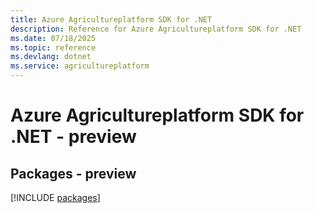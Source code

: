 ```yaml
---
title: Azure Agricultureplatform SDK for .NET
description: Reference for Azure Agricultureplatform SDK for .NET
ms.date: 07/18/2025
ms.topic: reference
ms.devlang: dotnet
ms.service: agricultureplatform
---
```

# Azure Agricultureplatform SDK for .NET - preview
## Packages - preview
[!INCLUDE [packages](agricultureplatform-index.md)]